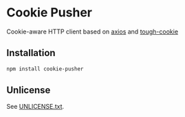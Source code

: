 # Cookie Pusher

Cookie-aware HTTP client based on [axios](https://github.com/axios/axios) and [tough-cookie](https://github.com/salesforce/tough-cookie)

## Installation

```bash
npm install cookie-pusher
```

## Unlicense

See [UNLICENSE.txt](./UNLICENSE.txt).

